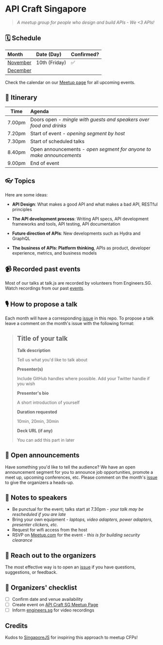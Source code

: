 # API Craft Singapore

> _A meetup group for people who design and build APIs - We <3 APIs!_

## 🗓 Schedule

Month     | Date (Day)       | Confirmed?
:---------|:-----------------|:----
[November](https://github.com/APICraftSG/meetups/issues/1) | 10th (Friday)  | ✅
[December](https://github.com/APICraftSG/meetups/issues/2) |                |

Check the calendar on our [Meetup page](https://www.meetup.com/preview/API-Craft-Singapore/events) for all upcoming events.

## 📅 Itinerary

Time   | Agenda
------ | :-----
7.00pm | Doors open - _mingle with guests and speakers over food and drinks_
7.20pm | Start of event - _opening segment by host_
7.30pm | Start of scheduled talks
8.40pm | Open announcements - _open segment for anyone to make announcements_
9.00pm | End of event

## 👓 Topics

Here are some ideas:

- **API Design**: What makes a good API and what makes a bad API, RESTful principles

- **The API development process**: Writing API specs, API development frameworks and tools, API testing, API documentation

- **Future direction of APIs**: New developments such as Hydra and GraphQL

- **The business of APIs: Platform thinking**, APIs as product, developer experience, metrics, and business models

## 📹 Recorded past events

Most of our talks at talk.js are recorded by volunteers from Engineers.SG. Watch recordings from our past [events](https://engineers.sg/organization/api-craft-singapore).

## 🎙 How to propose a talk

Each month will have a corresponding [issue](https://github.com/APICraftSG/meetups/issues) in this repo. To propose a talk leave a comment on the month's issue with the following format:

> ## Title of your talk
>
> **Talk description**
>
> Tell us what you'd like to talk about
>
> **Presenter(s)**
>
> Include GitHub handles where possible. Add your Twitter handle if you wish
>
> **Presenter's bio**
>
> A short introduction of yourself
>
> **Duration requested**
>
> 10min, 20min, 30min
>
> **Deck URL (if any)**
>
> You can add this part in later

## 📢 Open announcements

Have something you'd like to tell the audience? We have an open announcement segment for you to announce job opportunities, promote a meet up, upcoming conferences, etc. Please comment on the month's [issue](https://github.com/APICraftSG/meetups/issues) to give the organizers a heads-up.

## 📝 Notes to speakers

- Be punctual for the event; talks start at 7.30pm - _your talk may be rescheduled if you are late_
- Bring your own equipment - _laptops, video adapters, power adapters, presenter clickers, etc._
- Request for wifi access from the host
- RSVP on [Meetup.com](https://www.meetup.com/API-Craft-Singapore/) for the event - _this is for building security clearance_

## 💬 Reach out to the organizers

The most effective way is to open an [issue](https://github.com/APICraftSG/meetups/issues/new) if you have questions, suggestions, or feedback.

## 📝 Organizers' checklist

- [ ]  Confirm date and venue availability 
- [ ]  Create event on [API Craft SG Meetup Page](https://www.meetup.com/API-Craft-Singapore)
- [ ]  Inform [engineers.sg](https://engineers.sg/bookings) for video recordings

## Credits

Kudos to [SingaporeJS](https://github.com/SingaporeJS) for inspiring this approach to meetup CFPs!
